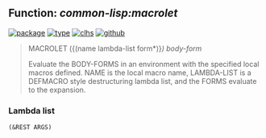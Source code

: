 ## Function: ***common-lisp:macrolet***
[![package](https://img.shields.io/badge/Package-COMMON--LISP-5f9ea0.svg?style=social&colorA=999999)](../) [![type](https://img.shields.io/badge/Type-Function-5f9ea0.svg?style=social&colorA=999999)](../#function) [![clhs](https://img.shields.io/badge/CLHS-MACROLET-5f9ea0.svg?style=social&colorA=999999)](http://www.lispworks.com/documentation/HyperSpec/Body/s_flet_.htm) [![github](https://img.shields.io/badge/GitHub-View_the_source-5f9ea0.svg?style=social&colorA=999999&logo=github)](https://github.com/sbcl/sbcl/blob/master/src/compiler/info-functions.lisp/) 

> MACROLET ({(name lambda-list form*)}*) body-form*
> 
> Evaluate the BODY-FORMS in an environment with the specified local macros
> defined. NAME is the local macro name, LAMBDA-LIST is a DEFMACRO style
> destructuring lambda list, and the FORMS evaluate to the expansion.

### Lambda list
```
(&REST ARGS)
```
